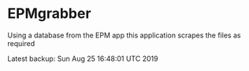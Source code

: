 # EPMgrabber
Using a database from the EPM app this application scrapes the files as required


Latest backup: Sun Aug 25 16:48:01 UTC 2019
